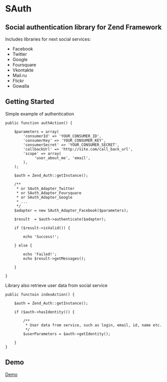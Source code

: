 SAuth
=====

Social authentication library for Zend Framework
-----------------------------------------------

Includes libraries for next social services:

* Facebook
* Twitter
* Google
* Foursquare
* Vkontakte
* Mail.ru
* Flickr
* Gowalla

Getting Started
---------------

Simple example of authentication

    public function authAction() {
        
        $parameters = array(
            'consumerId' => 'YOUR_CONSUMER_ID',
            'consumerKey' => 'YOUR_CONSUMER_KEY',
            'consumerSecret' => 'YOUR_CONSUMER_SECRET',
            'callbackUrl' => 'http://site.com/call_back_url',
            'scope' => array(
                 'user_about_me', 'email',
            ),
        );
        
        $auth = Zend_Auth::getInstance();

        /**
         * or SAuth_Adapter_Twitter
         * or SAuth_Adapter_Foursquare
         * or SAuth_Adapter_Google
         * ...
         */
        $adapter = new SAuth_Adapter_Facebook($parameters);
        
        $result  = $auth->authenticate($adapter);
        
        if ($result->isValid()) {
            
            echo 'Success!';
            
        } else {
            
            echo 'Failed!';
            echo $result->getMessages();
            
        }
        
    }
   
Library also retrieve user data from social service

    public functoin indexAction() {
        
        $auth = Zend_Auth::getInstance();
        
        if ($auth->hasIdentity()) {
                
            /**
             * User data from service, such as login, email, id, name etc.
             */
            $userParameters = $auth->getIdentity();
        
        }
    }
    
Demo
----

[Demo](http://dnixa.com/sauth/demos/public_html/)

